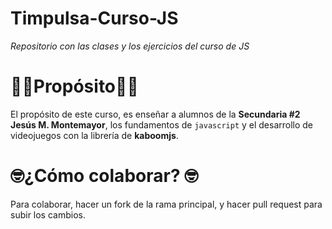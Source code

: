# Timpulsa-Curso-JS

*Repositorio con las clases y los ejercicios del curso de JS*

# 👩‍🏫Propósito👨‍🏫

El propósito de este curso, es enseñar a alumnos de la **Secundaria #2 Jesús M. Montemayor**, los fundamentos de `javascript` y el desarrollo de videojuegos con la librería de **kaboomjs**.

# 🤓¿Cómo colaborar? 🤓

Para colaborar, hacer un fork de la rama principal, y hacer pull request para subir los cambios.
